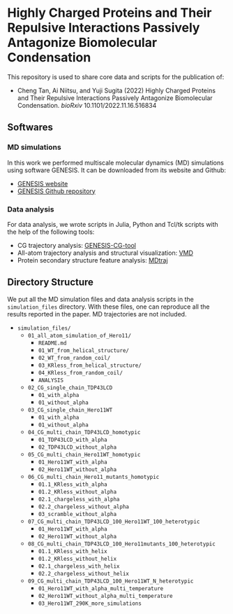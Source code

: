 # Highly Charged Proteins and Their Repulsive Interactions Passively Antagonize Biomolecular Condensation

This repository is used to share core data and scripts for the publication of:
- Cheng Tan, Ai Niitsu, and Yuji Sugita (2022) Highly Charged Proteins and Their Repulsive Interactions Passively Antagonize Biomolecular Condensation. *bioRxiv* 10.1101/2022.11.16.516834


## Softwares

### MD simulations

In this work we performed multiscale molecular dynamics (MD) simulations using software GENESIS. It can be downloaded from its website and Github:
- [GENESIS website](https://www.r-ccs.riken.jp/labs/cbrt/genesis-version-2-0/)
- [GENESIS Github repository](https://github.com/genesis-release-r-ccs/genesis)

### Data analysis

For data analysis, we wrote scripts in Julia, Python and Tcl/tk scripts with the help of the following tools:
- CG trajectory analysis: [GENESIS-CG-tool](https://github.com/genesis-release-r-ccs/genesis_cg_tool)
- All-atom trajectory analysis and structural visualization: [VMD](https://www.ks.uiuc.edu/Research/vmd/)
- Protein secondary structure feature analysis: [MDtraj](https://www.mdtraj.org/1.9.8.dev0/index.html)


## Directory Structure

We put all the MD simulation files and data analysis scripts in the `simulation_files` directory.  With these files, one can reproduce all the results reported in the paper. MD trajectories are not included.

- `simulation_files/`
  - `01_all_atom_simulation_of_Hero11/`
    - `README.md`
    - `01_WT_from_helical_structure/`
    - `02_WT_from_random_coil/`
    - `03_KRless_from_helical_structure/`
    - `04_KRless_from_random_coil/`
    - `ANALYSIS`
  - `02_CG_single_chain_TDP43LCD`
    - `01_with_alpha`
    - `01_without_alpha`
  - `03_CG_single_chain_Hero11WT`
    - `01_with_alpha`
    - `01_without_alpha`
  - `04_CG_multi_chain_TDP43LCD_homotypic`
    - `01_TDP43LCD_with_alpha`
    - `02_TDP43LCD_without_alpha`
  - `05_CG_multi_chain_Hero11WT_homotypic`
    - `01_Hero11WT_with_alpha`
    - `02_Hero11WT_without_alpha`
  - `06_CG_multi_chain_Hero11_mutants_homotypic`
    - `01.1_KRless_with_alpha`
    - `01.2_KRless_without_alpha`
    - `02.1_chargeless_with_alpha`
    - `02.2_chargeless_without_alpha`
    - `03_scramble_without_alpha`
  - `07_CG_multi_chain_TDP43LCD_100_Hero11WT_100_heterotypic`
    - `01_Hero11WT_with_alpha`
    - `02_Hero11WT_without_alpha`
  - `08_CG_multi_chain_TDP43LCD_100_Hero11mutants_100_heterotypic`
    - `01.1_KRless_with_helix`
    - `01.2_KRless_without_helix`
    - `02.1_chargeless_with_helix`
    - `02.2_chargeless_without_helix`
  - `09_CG_multi_chain_TDP43LCD_100_Hero11WT_N_heterotypic`
    - `01_Hero11WT_with_alpha_multi_temperature`
    - `02_Hero11WT_without_alpha_multi_temperature`
    - `03_Hero11WT_290K_more_simulations`
